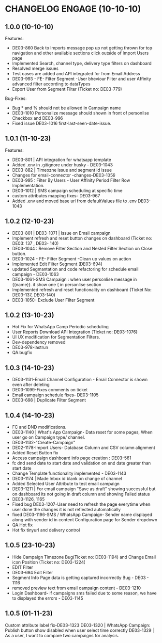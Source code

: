 # CHANGELOG ENGAGE (10-10-10)

## 1.0.0 (10-10-10)

Features:
- DE03-860 Back to Imports message pop up not getting thrown for top navigation and other available sections click outside of Import Users page	
- Implemented Search, channel type, delivery type filters on dashboard	
- Resolved merge issues	
- Test cases are added and API integrated for from Email Address	
- DE03-993 - FE- Filter Segment -User bheviour Filter and user Affinity advanced filter according to dataTypes	
- Export User from Segment Filter (Ticket no: DE03-779)

Bug-Fixes:
- Bug * and % should not be allowed in Campaign name	
- DE03-1010 Personalize message should shown in front of personilse Checkbox and DE03-996	
- Fixed issue DE03-1016 first-last-seen-date-issue.	

## 1.0.1 (11-10-23)
Features:
- DE03-801 | API integration for whatsapp template	
- Added .env in .gitignore under husky - DE03-1043	
- DE03-882 | Timeozne issue and segment id issue	
- Changes for email-connector -changes-DE03-1059	
- DE03-995 : Filter By Users - User Affinity Period Filter Row Implementation.	
- DE03-1012 | SMS campaign scheduling at specific time	
- custom attributes mapping fixes- DE03-967	
- Added .env and moved base url from defaultValues file to .env DE03-1043

## 1.0.2 (12-10-23)

- DE03-801 | DE03-1071 | Issue on Email campaign	
- Implement refresh and reset button changes on dashboard (Ticket no: DE03: 137 , DE03- 140)	
- DE03-1044 : Remove Filter Section and Nested Filter Section on Close button.	
- DE03-1024 - FE- Filter Segment -Clean up values on action	
- Implemented Edit Filter Segment (DE03-694)	
- updated Segmantation and code refactoring for schedule email campaign - DE03-1063	
- DE03-1061-SMS Campaign : when user personlise message in {{name}}. it show one { in personlise section	
- Implemented refresh and reset functionality on dashboard (Ticket No: DE03-137, DE03-140)	
- DE03-1050- Exclude User Filter Segment

## 1.0.2 (13-10-23)

- Hot Fix for WhatsApp Camp Periodic scheduling	
- User Reports Download API Integration (Ticket no: DE03-1076)	
- UI UX modification for Segmentation Filters.	
- Dev-dependency removed	
- DE03-978-lastrun	
- QA bugfix	

## 1.0.3 (14-10-23)

- DE03-1131-Email Channel Configuration - Email Connector is shown even after deleting	
- DE03-1099-Fixes comments on ticket	
- Email campaign schedule fixes- DE03-1105	
- DE03-698 | Duplicate Filter Segment

## 1.0.4 (14-10-23)
- FC and DND modifications.	
- DE03-1140 | What's App Campaign- Data reset for some pages, When user go on Campaign type/ channel.	
- DE03-1132-"Create-Campaign"	
- DE02-1178-Import Users- Database Column and CSV column alignment	
- Added Reset Button fix	
- Access campaign dashboard info page creation : DE03-561
- fc dnd send date to start date and validation on end date greater than start date	
- Change Template functionality implemented - DE03-1143	
- DE03-1174 | Made Inbox id blank on change of channel	
- Added Selected User Attribute to test email campaign	
- DE03-1211 | For email campaign "Save as draft" showing successful but on dashboard its not going in draft column and showing Failed status	
- DE03-1126, 1165	
- Fixed bug DE03-1207-User need to refresh the page everytime when user done the changes it is not reflected automatically	
- fixed DE03-1196-SMS / WhatsApp Campaign- Sender name displayed along with sender id in content Configuration page for Sender dropdown	
- QA Hot fix	
- Hot fix tinyurl and delivery control

## 1.0.5 (23-10-23)
- Hide Campaign Timezone Bug(Ticket no: DE03-1194) and Change Email icon Position (Ticket no: DE03-1224)
- EDIT Filter
- DE03-694 Edit Filter
- Segment Info Page data is getting captured incorrectly Bug - DE03 - 1116
- removed preview text from email campaign content - DE03-1210
- Login Dashboard- if campaigns sms failed due to some reason, we have to displayed the errors - DE03-1145

## 1.0.5 (01-11-23)
Custom attribute label fix-DE03-1323
DE03-1320 | WhatsApp Campaign: Publish button show disabled when user select time correctly
DE03-1329 | As a user, I want to compare two campaigns for analysis.